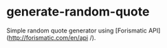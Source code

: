 # generate-random-quote
Simple random quote generator using [Forismatic API](http://forismatic.com/en/api /).

